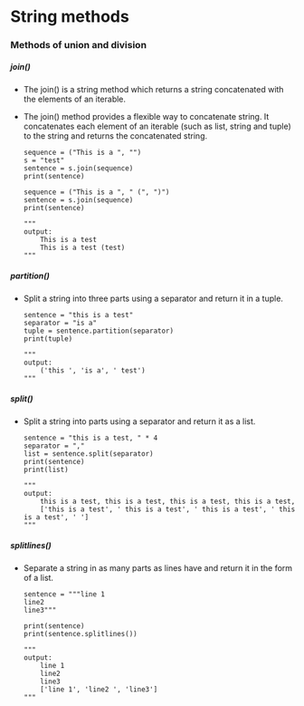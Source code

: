 # String methods

### Methods of union and division

##### join()
 
- The join() is a string method which returns a string concatenated with the elements of an iterable.
- The join() method provides a flexible way to concatenate string. It concatenates each element of an iterable (such as list, string and tuple) to the string and returns the concatenated string.
    
    ```
    sequence = ("This is a ", "")
    s = "test"
    sentence = s.join(sequence)
    print(sentence)
    
    sequence = ("This is a ", " (", ")")
    sentence = s.join(sequence)
    print(sentence)
    
    """
    output:
        This is a test
        This is a test (test)
    """
    ```
    
##### partition()
 
- Split a string into three parts using a separator and return it in a tuple.
  
    ```
    sentence = "this is a test"
    separator = "is a"
    tuple = sentence.partition(separator)
    print(tuple)
    
    """
    output:
        ('this ', 'is a', ' test')
    """
    ``` 
    
##### split()
 
- Split a string into parts using a separator and return it as a list.
  
    ```
    sentence = "this is a test, " * 4
    separator = ","
    list = sentence.split(separator)
    print(sentence)
    print(list)
    
    """
    output:
        this is a test, this is a test, this is a test, this is a test, 
        ['this is a test', ' this is a test', ' this is a test', ' this is a test', ' ']
    """
    ```
    
        
##### splitlines()
 
- Separate a string in as many parts as lines have and return it in the form of a list.
  
    ```
    sentence = """line 1
    line2 
    line3"""
    
    print(sentence)
    print(sentence.splitlines())
    
    """
    output:
        line 1
        line2 
        line3
        ['line 1', 'line2 ', 'line3']
    """
    ```                                   